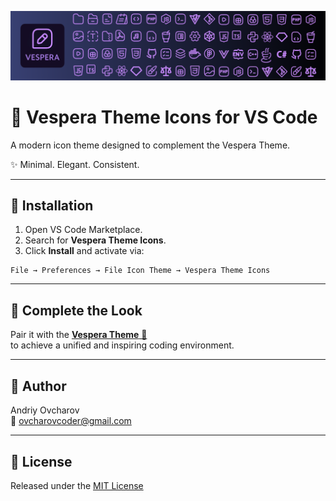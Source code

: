 ![Vespera Theme Icons Screenshot](https://raw.githubusercontent.com/ovcharovcoder/vespera-theme-icons/main/images/banner.png)

# 🎨  Vespera Theme Icons for VS Code

A modern icon theme designed to complement the Vespera Theme.

✨ Minimal. Elegant. Consistent.

---

## 🧩 Installation
1. Open VS Code Marketplace.
2. Search for **Vespera Theme Icons**.
3. Click **Install** and activate via:
```
File → Preferences → File Icon Theme → Vespera Theme Icons
```

---

## 💫 Complete the Look
Pair it with the [**Vespera Theme** 🎨](https://marketplace.visualstudio.com/items?itemName=ovcharovcoder.vespera-theme)  
to achieve a unified and inspiring coding environment.

---

## 👤 Author

Andriy Ovcharov  
📧 ovcharovcoder@gmail.com  

---

## 🪪 License  
Released under the [MIT License](https://github.com/ovcharovcoder/vespera-theme-icons/blob/main/LICENSE.txt)
